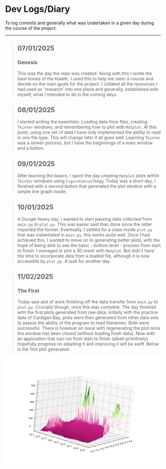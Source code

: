 # Dev Logs/Diary

To log commits and generally what was undertaken in a given day during the course of the
project.

---

> ## 07/01/2025
> ### Genesis
> This was the day the repo was created. Along with this I wrote the bare bones of the
> ``README``. I used this to help me steer a course and decide on the main goals for the
> project. I collated all the resources I had used as 'research' into one place and
> generally, established with myself, what I intended to do in the coming days.

> ## 08/01/2025
> I started writing the essentials. Loading data from files, creating ``Tkinter`` windows, 
> and remembering how to plot with ``Matplot``. At this point, using one set of data I have
> only implemented the ability to read in one file type. This will change later if all
> goes well. Learning ``Tkinter`` was a slower process, but I have the beginnings of a main
> window and a button.

> ## 09/01/2025
> After learning the basics, I spent the day creating ``Matplot`` plots within ``Tkinter`` windows
> using ``FigureCanvasTkAgg``. Today was a short day, I finished with a second button that
> generated the plot window with a simple line graph inside.

> ## 10/01/2025
> A Google heavy day. I wanted to start passing data collected from ``main.py`` to
> ``plot.py``. This was easier said than done since the latter imported the former.
> Eventually, I settled for a class inside ``plot.py`` that was instantiated in ``main.py``,
> this works quite well. Once I had achieved this, I wanted to move on to generating better
> plots, with the hope of being able to see the basic - bottom level - process from start
> to finish. I managed to plot a 3D mesh with ``Matplot``. But didn't have the time to
> incorporate data from a loaded file, although it is now accessible by ``plot.py``.
> A task for another day.

> ## 11/02/2025
> ### The First
> Today saw alot of work finishing off the data transfer from ``main.py`` to ``plot.py``.
> Crucially though, once this was complete. The day finished with the first plots generated
> from raw data. Initially with the practice data of Cardigan Bay, plots were then generated
> from other data sets to assess the ability of the program to read filenames. Both were
> successful. There is however an issue with regenerating the plot once the window has been closed
> (without loading fresh data). Now with an application that can run from start to finish
> (albeit primitively) hopefully progress on adapting it and improving it will be swift.
> Below is the first plot generated:

![Cardigan Bay plot](../data/cardigan_bay_first_plot.svg)